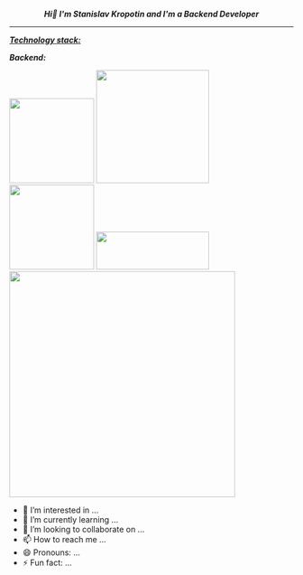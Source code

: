<div id="header" align="center">
<p><em><strong>Hi👋 I'm Stanislav Kropotin and I'm a Backend Developer</strong></em></p></div>
<hr>
  
<p><span style="text-decoration: underline;"><em><strong>Technology stack:</strong></em></span></p>
  <p dir="auto"><em><strong>Backend:</strong></em></p>
  <div id="header" align="left">
  <img src="https://github.com/StanislavKropotin/images/blob/main/python.PNG?raw=true" width="150"/>
  <img src="https://github.com/StanislavKropotin/images/blob/main/fastapi.PNG?raw=true" width="200"/>
</div>
<div id="header" align="left">
  <img src="https://github.com/StanislavKropotin/images/blob/main/django.PNG?raw=true" width="150"/>
  <img src="https://github.com/StanislavKropotin/images/blob/main/celery.PNG?raw=true" height="67" width="200"/>
</div>
<div id="header" align="left">
  <img src="https://github.com/StanislavKropotin/images/blob/main/SQLAlchimy.PNG?raw=true" width="400"/>
</div>



- 👀 I’m interested in ...
- 🌱 I’m currently learning ...
- 💞️ I’m looking to collaborate on ...
- 📫 How to reach me ...
- 😄 Pronouns: ...
- ⚡ Fun fact: ...

<!---
StanislavKropotin/StanislavKropotin is a ✨ special ✨ repository because its `README.md` (this file) appears on your GitHub profile.
You can click the Preview link to take a look at your changes.
--->
